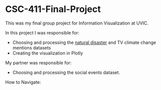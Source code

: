 # CSC-411-Final-Project
This was my final group project for Information Visualization at UVIC.

In this project I was responsible for:
- Choosing and processing the [natural disaster](https://blog.gdeltproject.org/a-new-dataset-for-exploring-climate-change-narratives-on-television-news-2009-2020/) and TV climate change mentions datasets
- Creating the visualization in Plotly 

My partner was responsible for:
- Choosing and processing the social events dataset.


How to Navigate:

